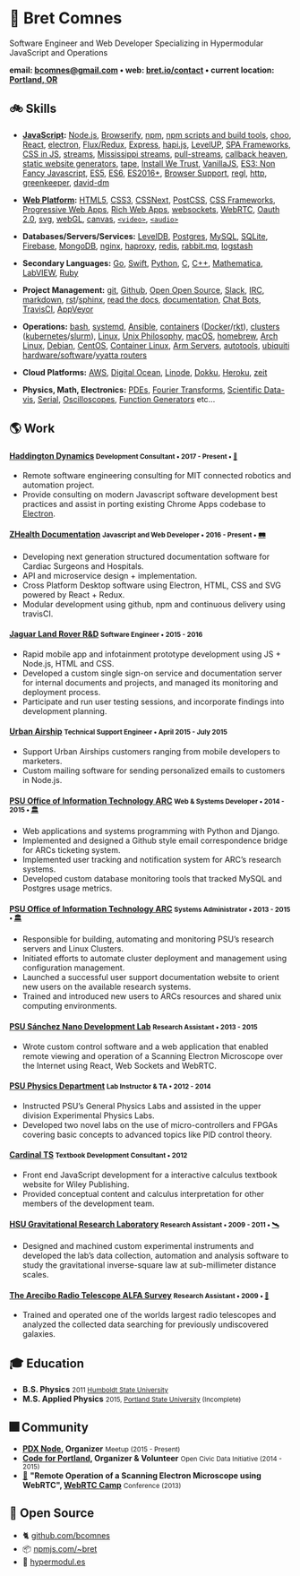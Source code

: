 # 👷 Bret Comnes

Software Engineer and Web Developer Specializing in Hypermodular JavaScript and Operations

**email: [bcomnes@gmail.com](mailto:bcomnes@gmail.com) &bull; web: [bret.io/contact](http://bret.io/contact)  &bull; current location: [Portland, OR](http://osm.org/go/WIDwCTzGh-?m=)**

## 🚲 Skills

- **[JavaScript](https://developer.mozilla.org/en-US/docs/Web/JavaScript):**
[Node.js](https://nodejs.org/docs/latest/api/),
[Browserify](http://browserify.org),
[npm](https://www.npmjs.com/~bret),
[npm scripts and build tools](https://github.com/sindresorhus/awesome-nodejs#build-tools),
[choo](https://github.com/yoshuawuyts/choo),
[React](https://facebook.github.io/react/),
[electron](http://electron.atom.io),
[Flux/Redux](http://redux.js.org/),
[Express](http://expressjs.com),
[hapi.js](http://hapijs.com),
[LevelUP](https://github.com/Level/levelup),
[SPA Frameworks](https://github.com/showcases/front-end-javascript-frameworks),
[CSS in JS](https://github.com/MicheleBertoli/css-in-js),
[streams](https://nodejs.org/api/stream.html),
[Mississippi streams](https://github.com/maxogden/mississippi),
[pull-streams](https://pull-stream.github.io),
[callback heaven](http://callbackhell.com),
[static website generators](https://www.staticgen.com),
[tape](https://github.com/substack/tape),
[Install We Trust](http://module.party),
[VanillaJS](http://vanilla-js.com),
[ES3: Non Fancy Javascript](https://github.com/yoshuawuyts/tiny-guide-to-non-fancy-node),
[ES5](http://kangax.github.io/compat-table/es5/),
[ES6](http://kangax.github.io/compat-table/es6/),
[ES2016+](http://kangax.github.io/compat-table/es2016plus/),
[Browser Support](https://www.microsoft.com/en-us/WindowsForBusiness/End-of-IE-support),
[regl](https://github.com/regl-project/regl),
[http](https://nodejs.org/api/http.html),
[greenkeeper](https://greenkeeper.io),
[david-dm](https://david-dm.org)

- **[Web Platform](https://developer.mozilla.org/en-US/):**
[HTML5](https://developer.mozilla.org/en-US/docs/Web/HTML),
[CSS3](https://developer.mozilla.org/en-US/docs/Web/CSS),
[CSSNext](http://cssnext.io),
[PostCSS](https://github.com/postcss/postcss),
[CSS Frameworks](http://usablica.github.io/front-end-frameworks/compare.html),
[Progressive Web Apps](https://github.com/TalAter/awesome-progressive-web-apps),
[Rich Web Apps](http://rauchg.com/2014/7-principles-of-rich-web-applications/),
[websockets](https://developer.mozilla.org/en-US/docs/Web/API/WebSockets_API),
[WebRTC](https://developer.mozilla.org/en-US/docs/Web/API/WebRTC_API),
[Oauth 2.0](https://oauth.net/2/),
[svg](https://developer.mozilla.org/en-US/docs/Web/SVG),
[webGL](https://developer.mozilla.org/en-US/docs/Web/API/WebGL_API),
[canvas](https://developer.mozilla.org/en-US/docs/Web/API/Canvas_API),
[`<video>`](https://developer.mozilla.org/en-US/docs/Web/HTML/Element/video),
[`<audio>`](https://developer.mozilla.org/en-US/search?q=audio)

- **Databases/Servers/Services:**
[LevelDB](https://github.com/google/leveldb),
[Postgres](https://www.postgresql.org),
[MySQL](https://www.mysql.com),
[SQLite](https://sqlite.org),
[Firebase](https://firebase.google.com),
[MongoDB](https://www.mongodb.com),
[nginx](https://www.nginx.com/resources/wiki/),
[haproxy](http://www.haproxy.org),
[redis](http://redis.io),
[rabbit.mq](https://www.rabbitmq.com),
[logstash](https://www.elastic.co/products/logstash)


- **Secondary Languages:**
[Go](https://golang.org),
[Swift](https://swift.org),
[Python](https://docs.python.org/3/),
[C](https://en.wikipedia.org/wiki/C_(programming_language)),
[C++](https://isocpp.org),
[Mathematica](https://www.wolfram.com/mathematica/),
[LabVIEW](http://www.ni.com/labview/),
[Ruby](http://poignant.guide)

- **Project Management:**
[git](https://git-scm.com),
[Github](https://github.com),
[Open Open Source](http://openopensource.org),
[Slack](https://slack.com),
[IRC](https://www.irccloud.com),
[markdown](http://whatismarkdown.com),
[rst](http://docutils.sourceforge.net/rst.html)/[sphinx](http://www.sphinx-doc.org/en/1.4.8/),
[read the docs](https://readthedocs.org),
[documentation](https://pages.18f.gov/open-source-guide/),
[Chat Bots](http://zenircbot.readthedocs.io/en/latest/),
[TravisCI](http://travis-ci.org),
[AppVeyor](https://www.appveyor.com)

- **Operations:**
[bash](https://www.gnu.org/software/bash/bash.html),
[systemd](https://www.freedesktop.org/wiki/Software/systemd/),
[Ansible](https://www.ansible.com),
[containers](https://linuxcontainers.org) ([Docker](https://www.docker.com)/[rkt](https://github.com/coreos/rkt)),
[clusters](https://en.wikipedia.org/wiki/Computer_cluster) ([kubernetes](http://kubernetes.io)/[slurm](http://slurm.schedmd.com)),
[Linux](https://www.kernel.org),
[Unix Philosophy](http://www.catb.org/esr/writings/taoup/html/ch01s06.html),
[macOS](http://www.apple.com/macos/sierra/),
[homebrew](http://brew.sh),
[Arch Linux](https://www.archlinux.org),
[Debian](https://www.debian.org),
[CentOS](https://www.centos.org),
[Container Linux](https://coreos.com/os/docs/latest),
[Arm Servers](https://www.raspberrypi.org/products/raspberry-pi-3-model-b/),
[autotools](https://www.gnu.org/software/automake/manual/html_node/Autotools-Introduction.html),
[ubiquiti hardware/software](https://www.ubnt.com/)/[vyatta routers](https://en.wikipedia.org/wiki/Vyatta)

- **Cloud Platforms:**
[AWS](https://aws.amazon.com),
[Digital Ocean](https://www.digitalocean.com),
[Linode](https://www.linode.com),
[Dokku](https://github.com/dokku/dokku),
[Heroku](https://www.heroku.com),
[zeit](https://zeit.co)

- **Physics, Math, Electronics:**
[PDEs](https://en.wikipedia.org/wiki/Partial_differential_equation),
[Fourier Transforms](http://mathworld.wolfram.com/FourierTransform.html),
[Scientific Data-vis](https://www.edwardtufte.com/tufte/),
[Serial](https://en.wikipedia.org/wiki/RS-232),
[Oscilloscopes](https://en.wikipedia.org/wiki/Oscilloscope),
[Function Generators](https://en.wikipedia.org/wiki/Function_generator) etc...

## 🌎 Work

####  [Haddington Dynamics](http://hdrobotic.com) <small>Development Consultant &bull; 2017 - Present &bull; [🤖](https://www.kickstarter.com/projects/51496107/dexter-the-robotic-arm-to-end-scarcity#)</small>

- Remote software engineering consulting for MIT connected robotics and automation project.
- Provide consulting on modern Javascript software development best practices and assist in porting existing Chrome Apps codebase to [Electron](http://electron.atom.io).

#### [ZHealth Documentation](http://www.zhealthconsulting.com) <small>Javascript and Web Developer &bull; 2016 - Present &bull; [🛤](https://twitter.com/davidlymanning/status/738858873281347584)</small>

- Developing next generation structured documentation software for Cardiac Surgeons and Hospitals.
- API and microservice design + implementation.
- Cross Platform Desktop software using Electron, HTML, CSS and SVG powered by React + Redux.
- Modular development using github, npm and continuous delivery using travisCI.

#### [Jaguar Land Rover R&D](https://www.jlrtechincubator.com/jlrti/) <small>Software Engineer &bull; 2015 - 2016</small>

- Rapid mobile app and infotainment prototype development using JS + Node.js, HTML and CSS.
- Developed a custom single sign-on service and documentation server for internal documents and projects, and managed its monitoring and deployment process.
- Participate and run user testing sessions, and incorporate findings into development planning.

#### [Urban Airship](https://www.urbanairship.com) <small>Technical Support Engineer &bull; April 2015 - July 2015</small>

- Support Urban Airships customers ranging from mobile developers to marketers.
- Custom mailing software for sending personalized emails to customers in Node.js.

#### [PSU Office of Information Technology ARC](https://www.pdx.edu/oit/research-computing) <small>Web & Systems Developer &bull; 2014 - 2015 &bull; [🏛](https://www.flickr.com/photos/bretc/albums/72157658985330381)</small>

- Web applications and systems programming with Python and Django.
- Implemented and designed a Github style email correspondence bridge for ARCs ticketing system.
- Implemented user tracking and notification system for ARC’s research systems.
- Developed custom database monitoring tools that tracked MySQL and Postgres usage metrics.

#### [PSU Office of Information Technology ARC](https://www.pdx.edu/oit/research-computing) <small>Systems Administrator &bull; 2013 - 2015 &bull; [🏛](https://www.flickr.com/photos/bretc/albums/72157658985330381)</small>

- Responsible for building, automating and monitoring PSU’s research servers and Linux Clusters.
- Initiated efforts to automate cluster deployment and management using configuration management.
- Launched a successful user support documentation website to orient new users on the available
research systems.
- Trained and introduced new users to ARCs resources and shared unix computing environments.

#### [PSU Sánchez Nano Development Lab](http://www.pdx.edu/nano-development-lab/) <small>Research Assistant &bull; 2013 - 2015</small>

- Wrote custom control software and a web application that enabled remote viewing and operation of a Scanning Electron Microscope over the Internet using React, Web Sockets and WebRTC.

#### [PSU Physics Department](http://www.pdx.edu/physics/) <small>Lab Instructor & TA &bull; 2012 - 2014</small>

- Instructed PSU’s General Physics Labs and assisted in the upper division Experimental Physics Labs.
- Developed two novel labs on the use of micro-controllers and FPGAs covering basic concepts to
advanced topics like PID control theory.

#### [Cardinal TS](http://www.cardinalts.com/site/index.html) <small>Textbook Development Consultant &bull; 2012</small>

- Front end JavaScript development for a interactive calculus textbook website for Wiley Publishing.
- Provided conceptual content and calculus interpretation for other members of the development team.

#### [HSU Gravitational Research Laboratory](http://www2.humboldt.edu/physics/gravitational-lab.html) <small>Research Assistant &bull; 2009 - 2011 &bull; [🛰](https://www.flickr.com/photos/bretc/albums/72157627758235393)</small>

- Designed and machined custom experimental instruments and developed the lab’s data collection, automation and analysis software to study the gravitational inverse-square law at sub-millimeter distance scales.

#### [The Arecibo Radio Telescope ALFA Survey](http://egg.astro.cornell.edu/index.php/) <small>Research Assistant &bull; 2009 &bull; [📡](https://www.flickr.com/photos/bretc/albums/72157640257583256)</small>

- Trained and operated one of the worlds largest radio telescopes and analyzed the collected data searching for previously undiscovered galaxies.

## 🎓 Education

- **B.S. Physics** <small>2011 [Humboldt State University](http://www2.humboldt.edu/physics/)</small>
- **M.S. Applied Physics** <small>2015, [Portland State University](http://www.pdx.edu/physics/) (Incomplete)</small>

## 🎆 Community

- **[PDX Node](https://www.meetup.com/pdxnode/), Organizer** <small>Meetup (2015 - Present)</small>
- **[Code for Portland](http://www.codeforportland.org), Organizer & Volunteer** <small>Open Civic Data Initiative (2014 - 2015)</small>
- [🔬](https://www.flickr.com/photos/bretc/albums/72157640029129245) **"Remote Operation of a Scanning Electron Microscope using WebRTC", [WebRTC Camp](https://twitter.com/WebRTCCamp)** <small>Conference (2013)</small>

## 🎋 Open Source

- 🐈 [github.com/bcomnes](https://github.com/bcomnes)
- 📦 [npmjs.com/~bret](https://www.npmjs.com/~bret)
- 🔭 [hypermodul.es](http://hypermodul.es)
